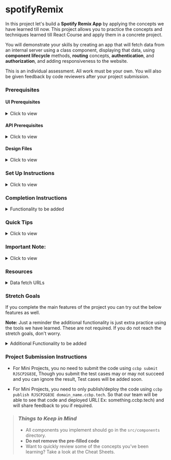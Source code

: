 # spotifyRemix

In this project let's build a **Spotify Remix App** by applying the concepts we have learned till now. This project allows you to practice the concepts and techniques learned till React Course and apply them in a concrete project.

You will demonstrate your skills by creating an app that will fetch data from an internal server using a class component, displaying that data, using **component lifecycle** methods, **routing** concepts, **authentication**, and **authorization**, and adding responsiveness to the website.

This is an individual assessment. All work must be your own. You will also be given feedback by code reviewers after your project submission.

### Prerequisites

#### UI Prerequisites

<details>
<summary>Click to view</summary>

- What is Figma?
  - Figma is a vector graphics editor and prototyping tool which is primarily web-based. You can check more info on the <a href="https://www.figma.com/" target="_blank">Website</a>.
- Create a Free account in Figma
  - Kindly follow the instructions as shown in <a href="https://www.youtube.com/watch?v=hrHL2VLMl7g&t=37s" target="_blank">this</a> video to create a Free Figma account.
- How to Check CSS in Figma?
  - Kindly follow the instructions as shown in <a href="https://www.youtube.com/watch?v=B242nuM3y2s" target="_blank">this</a> video to check CSS in the Figma screen.
- Export Images in Figma screen
  - Kindly follow the instructions as shown in <a href="https://www.youtube.com/watch?v=NpzL1MONwaw" target="_blank">this</a> video to export images from the Figma screen.
  - Check <a href="https://help.trydesignlab.com/hc/en-us/articles/360011010634-How-do-I-export-images-and-PDFs-from-Sketch-or-Figma-in-my-short-course-" target="_blank">this</a> reference docs to export images in Figma screen.

</details>

#### API Prerequisites

<details>
<summary>Click to view</summary>

- Kindly follow this <a href="https://levelup.gitconnected.com/how-to-build-a-spotify-player-with-react-in-15-minutes-7e01991bc4b6" target="_blank">website</a> for creating a spotify account and register your application.

- Refer to the below image to check your **CLIENT ID** : - <img src="https://assets.ccbp.in/frontend/content/react-js/spotify-remix-client-id-info-v0.png" alt="client id" style="width:400px, height:400px" />
</details>

#### Design Files

<details>
<summary>Click to view</summary>

- You can check the **Design Files** for different devices <a href="https://www.figma.com/file/VHD95fQXFwCmwRNyVKbDhz/Spotify_Remix?node-id=0%3A1" target="_blank">here</a>.

</details>

### Set Up Instructions

<details>
<summary>Click to view</summary>

- Download dependencies by running `npm install`
- Start up the app using `npm start`
</details>

### Completion Instructions

<details>
<summary>Functionality to be added</summary>

The app must have the following functionalities

- Login Route
  - Users should be able to log in/logout to their account.
- Users should be able to navigate to Profile/Home/YourMusic/Playlists routes using links in the sidebar.
- When the data is being fetched then the Loading view should be displayed to the user.
- Profile Route
  - Users should be able to see profile photo, name, and followers' details.
  - Users should be able to see the logout button.
  - Users should be able to see **PROFILE** highlighted in the sidebar.
- Home Route
  - Sidebar should contain the application title with logo, Profile, Home, Your Music, and Playlists button
  - Users should be able to navigate to the profile route when clicking on the **Spotify Remix** logo.
  - Users should be able to see a list of Featured Playlists (Ex: Editor Picks) based on the user country and name.
  - Users should be able to see the list of Categories (Ex: Genres and Moods).
  - Users should be able to see the list of New Releases based on the user country.
  - Users should be able to see **HOME** highlighted in the sidebar.
- Specific Playlist Details Route :
  - When a user clicks on any playlist in the list of featured playlists then the user should be able to see the list of songs in that playlist.
  - Users should be able the see the following details(Song Name, Artist Name, Duration of the song)
  - Users should be able to play the song
- Specific Category Playlists Details Route :
  - When a user clicks on any category in the list of categories then the user should be able to see the list of playlists in that category.
  - Users should be able to see the thumbnail and name of the playlist.
- Specific Album Details Route :
  - When a user clicks on any Album in the list of New Releases then the user should be able to see that Album.
  - Users should be able to see the thumbnail and name of the Album.
  - Users should be able to see the song in that Album
  - Users should be able to play the song.
- Your Music Route
  - Users should be able to see the list of liked songs.
  - Users should be able to play the songs.
  - Users should be able to see Your Music highlighted in the sidebar.
- Playlists Route
  - Users should be able to see the list of your playlists (thumbnail, playlist name, number of tracks).
  - When a user clicks on any playlist in the list of your playlists then the users should be able to see the list of songs in that playlist.
  - Users should be able to see Playlists highlighted in the sidebar.
- When the users enter an invalid route in the URL then the Page not found Route should be displayed.

</details>

### Quick Tips

<details>
<summary>Click to view</summary>

- You can use Moment third party library to format the date
  - Moment <a href="https://www.npmjs.com/package/moment" target="_blank">Documentation</a>
- You can use <a href="https://developer.mozilla.org/en-US/docs/Web/HTML/Element/audio" target="_blank">HTML Audio tags</a> for building the Music Player
  - You can see this <a href="https://pointclearmedia.com/2020/08/27/css-styling-the-audio-element/" target="_blank">Documentation</a> for stylings

</details>

### Important Note:

<details>
<summary>Click to view</summary>

- When you want to showcase your application, you need to give access to users.
- To give access to users, follow these steps mentioned below

  - Open your app in the dashboard - <a href="https://developer.spotify.com/dashboard/applications" target="_blank">Dashboard Link</a>

  - Click the **USERS AND ACCESS** button

  <img src="https://assets.ccbp.in/frontend/content/react-js/spotify-remix-users-and-access-info-v0.png" alt="users and access" style="width:400px, height:400px" />

  - In the **USERS AND ACCESS** page, click the **ADD NEW USER** button to add a user to your application.

  <img src="https://assets.ccbp.in/frontend/content/react-js/spotify-remix-add-new-user-info-v0.png" alt="add new user" style="width:400px, height:400px" />

  - After clicking the **ADD NEW USER** button, a pop-up will be opened. In that pop-up, give the user details like name and email. Make sure you are providing the appropriate email.

  <img src="https://assets.ccbp.in/frontend/content/react-js/spotify-remix-add-new-user-pop-up-info.png" alt="pop up new user" style="width:400px, height:400px" />

  - Fill the details and save them, the user details will appear in the **USERS AND ACCESS** You can add a maximum of 25 users in development mode.

  <img src="https://assets.ccbp.in/frontend/content/react-js/spotify-remix-user-details-info.png" alt="user details" style="width:400px, height:400px" />

- Before deploying your project, change the redirect URL accordingly in `getRedirectURL` function from the path `src/components/LoginForm/index.js` which return when the condition is false

</details>

### Resources

<details>
<summary>Data fetch URLs</summary>

- Login Route:

  - **Note:** Already code has been Pre-filled, Kindly check the code in Login Form Component

    - You should use your Application clientID in place of **clientId** (Follow<a href="https://levelup.gitconnected.com/how-to-build-a-spotify-player-with-react-in-15-minutes-7e01991bc4b6" target="_blank">website</a> to create your own application clientID).
    - You can get the Redirect URL using `getRedirectURL` function. The `redirectUrl` value should be saved in the application's Redirect URIs (Follow this <a href="https://levelup.gitconnected.com/how-to-build-a-spotify-player-with-react-in-15-minutes-7e01991bc4b6" target="_blank">website</a> to save `redirectUrl` value in the application's Redirect URIs).
    - Add the URL which was given as a value for the variable `redirectUrl` to your Application Redirect URIs(Follow API Prerequisites to add Redirect URIs) to redirect after authentication success OR failure
    - When you click on the `LOG IN WITH SPOTIFY` button
      - If you didn’t log in to your Spotify account
        - It will take you to the Spotify login app to log in.
        - It will ask your credentials to log in
        - Once your login process is done it will redirect to the Terms page, and you need to click on the `Agree` button to get the access token.
      - If you’re already login to your Spotify account
        - It will directly redirect to the Terms page, and you need to click on the `Agree` button to get the access token.

  - Get Request Token:

    ```js
    'https://accounts.spotify.com/authorize?client_id=${clientId}&response_type=token&redirect_uri=${redirectUrl}&scope=user-read-private%20user-read-email%20playlist-read-private%20playlist-modify-public%20playlist-modify-private%20user-library-read%20user-library-modify%20user-follow-read%20user-follow-modify&state=34fFs29kd09&show_dialog=true'

    ```

    - Sample response object:

      ```json
      {
        "access_token": "BQBeseFFzfwpW_YaB8QrmT8vaYOb2Ka_uvgf8Q62jIasqo2Bna_bgyliY7N2I4sDB-e4oOv-ECUOfSg6aW_QBTCxTTsRMcCUbT3uHY79xCAFLkNakSXhb6kSS6HYzgXH3hSl9uKwXXHtR0IDvHpxLvcJxgTI1jFN7v-3_2B-O2KtntnagT2MgtrW-TGM3IWu-bczZdrqlZ3VmpyiOx81PKuDfNACR3zPVrjJ8po7jU55WcUF8j0_nWQQ6LShAWpoYzFq_OGQfTDBIwGEqg",
        "expires_in": "3600",
        "state": "34fFs29kd09",
        "token_type": "Bearer"
      }
      ```

- Profile Route:

  - **Note:** Get Access token from Cookies

    ```js
    "const token = Cookies.get('pa_token')"

    ```

  - Get User Information:

    ```js
    'https://api.spotify.com/v1/me'

    ```

  - Sample response object:

    ```json
    {
      "country": "IN",
      "display_name": "Bobby",
      "email": "padalavijayreddy@gmail.com",
      "explicit_content": {
        "filter_enabled": false,
        "filter_locked": false
      },
      "external_urls": {
        "spotify": "https://open.spotify.com/user/tel1grq8ely359wesuv83nezp"
      },
      "followers": {
        "href": null,
        "total": 0
      },
      "href": "https://api.spotify.com/v1/users/tel1grq8ely359wesuv83nezp",
      "id": "tel1grq8ely359wesuv83nezp",
      "images": [],
      "product": "open",
      "type": "user",
      "uri": "spotify:user:tel1grq8ely359wesuv83nezp"
    }
    ```

- Home Route:

  - **Note:**

    - Get Access token from Cookies
    - Get Country name and Time Stamp from Get User Information API

  - Format the Timestamp using a library called <a href="https://www.npmjs.com/package/moment" target="_blank">moment js</a>

    ```js
    "const timeStamp=moment(new Date()).format('YYYY-MM-DDTHH:00:00')"

    ```

  - Get Featured Playlists (Editors Pick):

    ```js
    'https://api.spotify.com/v1/browse/featured-playlists?country=${country}&timestamp=${timestamp}'

    ```

    - Sample response object:

    ```json
    {
        "message" : "Editor's picks",
        "playlists" : {
            "href" : "https://api.spotify.com/v1/browse/featured-playlists?country=IN&timestamp=2021-07-03T11%3A00%3A00&offset=0&limit=20",
            "items" : [
                {
                    "collaborative" : false,
                    "description" : "Hottest Bollywood R&B tunes!",
                    "external_urls" : {
                        "spotify" : "https://open.spotify.com/playlist/37i9dQZF1DXdSavJjIP6Fb"
                    },
                    "href" : "https://api.spotify.com/v1/playlists/37i9dQZF1DXdSavJjIP6Fb",
                    "id" : "37i9dQZF1DXdSavJjIP6Fb",
                    "images" : [ {
                        "height" : null,
                        "url" : "https://i.scdn.co/image/ab67706f000000036caf8c414e0b49f1b5be3e91",
                        "width" : null
                    } ],
                    "name" : "Bollywood R&B",
                    "owner" : {
                        "display_name" : "Spotify",
                        "external_urls" : {
                        "spotify" : "https://open.spotify.com/user/spotify"
                        },
                        "href" : "https://api.spotify.com/v1/users/spotify",
                        "id" : "spotify",
                        "type" : "user",
                        "uri" : "spotify:user:spotify"
                    },
                    "primary_color" : null,
                    "public" : null,
                    "snapshot_id" : "MTYyMzgyNjY1NCwwMDAwMDAxMDAwMDAwMTdhMTM5YzY0NzAwMDAwMDE3MTM0MmFmMTgz",
                    "tracks" : {
                        "href" : "https://api.spotify.com/v1/playlists/37i9dQZF1DXdSavJjIP6Fb/tracks",
                        "total" : 30
                    },
                    "type" : "playlist",
                    "uri" : "spotify:playlist:37i9dQZF1DXdSavJjIP6Fb"
                },
                ....
            ],
            "limit" : 20,
            "next" : null,
            "offset" : 0,
            "previous" : null,
            "total" : 15
        }
    }
    ```

  - Get Browse Categories (Genres & Moods):

  ```js
  'https://api.spotify.com/v1/browse/categories'

  ```

  - Sample response object:

  ```json
  {
      "categories" : {
          "href" : "https://api.spotify.com/v1/browse/categories?offset=0&limit=20",
          "items" : [
              {
                  "href" : "https://api.spotify.com/v1/browse/categories/toplists",
                  "icons" : [ {
                      "height" : 275,
                      "url" : "https://t.scdn.co/media/derived/toplists_11160599e6a04ac5d6f2757f5511778f_0_0_275_275.jpg",
                      "width" : 275
                  } ],
                  "id" : "toplists",
                  "name" : "Top Lists"
              },
              ....
          ],
          "limit" : 20,
          "next" : "https://api.spotify.com/v1/browse/categories?offset=20&limit=20",
          "offset" : 0,
          "previous" : null,
          "total" : 58
      }
  }
  ```

  - Get New Releases:

    - **Note:** Get User Country Code from getting User Information API

  ```js
  'https://api.spotify.com/v1/browse/new-releases?country=${getUserCountry}'

  ```

  - Sample response object:

  ```json
      {
          "albums" : {
              "href" : "https://api.spotify.com/v1/browse/new-releases?country=IN&offset=0&limit=20",
              "items" : [
                  {
                      "album_type" : "single",
                      "artists" : [ {
                          "external_urls" : {
                          "spotify" : "https://open.spotify.com/artist/7gXy60xRcwYujBFoYHnR2O"
                          },
                          "href" : "https://api.spotify.com/v1/artists/7gXy60xRcwYujBFoYHnR2O",
                          "id" : "7gXy60xRcwYujBFoYHnR2O",
                          "name" : "Big Red Machine",
                          "type" : "artist",
                          "uri" : "spotify:artist:7gXy60xRcwYujBFoYHnR2O"
                      }, {
                          "external_urls" : {
                          "spotify" : "https://open.spotify.com/artist/06HL4z0CvFAxyc27GXpf02"
                          },
                          "href" : "https://api.spotify.com/v1/artists/06HL4z0CvFAxyc27GXpf02",
                          "id" : "06HL4z0CvFAxyc27GXpf02",
                          "name" : "Taylor Swift",
                          "type" : "artist",
                          "uri" : "spotify:artist:06HL4z0CvFAxyc27GXpf02"
                      } ],
                      "available_markets" : [ "AD", "AE", "AG", "AL", "AM", "AO", "AR", "AT", "AU", "AZ", "BA", "BB", "BD", "BE", "BF", "BG", "BH", "BI", "BJ", "BN", "BO", "BR", "BS", "BT", "BW", "BY", "BZ", "CA", "CH", "CI", "CL", "CM", "CO", "CR", "CV", "CW", "CY", "CZ", "DE", "DJ", "DK", "DM", "DO", "DZ", "EC", "EE", "EG", "ES", "FI", "FJ", "FM", "FR", "GA", "GB", "GD", "GE", "GH", "GM", "GN", "GQ", "GR", "GT", "GW", "GY", "HK", "HN", "HR", "HT", "HU", "ID", "IE", "IL", "IN", "IS", "IT", "JM", "JO", "JP", "KE", "KG", "KH", "KI", "KM", "KN", "KR", "KW", "KZ", "LA", "LB", "LC", "LI", "LK", "LR", "LS", "LT", "LU", "LV", "MA", "MC", "MD", "ME", "MG", "MH", "MK", "ML", "MN", "MO", "MR", "MT", "MU", "MV", "MW", "MX", "MY", "MZ", "NA", "NE", "NG", "NI", "NL", "NO", "NP", "NR", "NZ", "OM", "PA", "PE", "PG", "PH", "PK", "PL", "PS", "PT", "PW", "PY", "QA", "RO", "RS", "RU", "RW", "SA", "SB", "SC", "SE", "SG", "SI", "SK", "SL", "SM", "SN", "SR", "ST", "SV", "SZ", "TD", "TG", "TH", "TL", "TN", "TO", "TR", "TT", "TV", "TW", "TZ", "UA", "UG", "US", "UY", "UZ", "VC", "VN", "VU", "WS", "XK", "ZA", "ZM", "ZW" ],
                      "external_urls" : {
                          "spotify" : "https://open.spotify.com/album/4kD0pFwhEjEiF9pwUwkpNo"
                      },
                      "href" : "https://api.spotify.com/v1/albums/4kD0pFwhEjEiF9pwUwkpNo",
                      "id" : "4kD0pFwhEjEiF9pwUwkpNo",
                      "images" : [ {
                          "height" : 640,
                          "url" : "https://i.scdn.co/image/ab67616d0000b273b8abc4de41be8b3158a4ef40",
                          "width" : 640
                      }, {
                          "height" : 300,
                          "url" : "https://i.scdn.co/image/ab67616d00001e02b8abc4de41be8b3158a4ef40",
                          "width" : 300
                      }, {
                          "height" : 64,
                          "url" : "https://i.scdn.co/image/ab67616d00004851b8abc4de41be8b3158a4ef40",
                          "width" : 64
                      } ],
                      "name" : "Renegade (feat. Taylor Swift)",
                      "release_date" : "2021-07-02",
                      "release_date_precision" : "day",
                      "total_tracks" : 3,
                      "type" : "album",
                      "uri" : "spotify:album:4kD0pFwhEjEiF9pwUwkpNo"
                  },
                  ....
              ],
              "limit" : 20,
              "next" : "https://api.spotify.com/v1/browse/new-releases?country=IN&offset=20&limit=20",
              "offset" : 0,
              "previous" : null,
              "total" : 100
      }
  ```

- Specific Playlist Details Route :

  - **Note:** The value of the API id should be the `id` value of each playlist

    ```js
    'https://api.spotify.com/v1/users/spotify/playlists/${id}'

    ```

    - Sample response object:

    ```json
    {
        "collaborative" : false,
        "description": "From India to MENA, these hits will make you dance.",
        "external_urls" : {
            "spotify" : "https://open.spotify.com/playlist/37i9dQZF1DX7cLxqtNO3zl"
        },
        "followers" : {
            "href" : null,
            "total" : 47628
        },
        "href" : "https://api.spotify.com/v1/playlists/37i9dQZF1DX7cLxqtNO3zl",
        "id" : "37i9dQZF1DX7cLxqtNO3zl",
        "images" : [ {
            "height" : null,
            "url" : "https://i.scdn.co/image/ab67706f0000000384696e0bd9318a598cc9373d",
            "width" : null
        } ],
        "name" : "Bollywood Araby",
        "owner" : {
            "display_name" : "Spotify",
            "external_urls" : {
            "spotify" : "https://open.spotify.com/user/spotify"
            },
            "href" : "https://api.spotify.com/v1/users/spotify",
            "id" : "spotify",
            "type" : "user",
            "uri" : "spotify:user:spotify"
        },
        "primary_color" : "#ffffff",
        "public" : false,
        "snapshot_id" : "MTYyNTI5NDQ3MiwwMDAwMDAwMGJiYzUwMjlhMGNjZWVlYTgxYTUyY2I0MTc1MjBjMmUy",
        "tracks" : {
            "href" : "https://api.spotify.com/v1/playlists/37i9dQZF1DX7cLxqtNO3zl/tracks?offset=0&limit=100",
            "items" : [
                {
                    "added_at" : "2021-06-03T19:23:39Z",
                    "added_by" : {
                        "external_urls" : {
                        "spotify" : "https://open.spotify.com/user/"
                        },
                        "href" : "https://api.spotify.com/v1/users/",
                        "id" : "",
                        "type" : "user",
                        "uri" : "spotify:user:"
                    },
                    "is_local" : false,
                    "primary_color" : null,
                    "track" : {
                        "album" : {
                        "album_type" : "single",
                        "artists" : [ {
                            "external_urls" : {
                            "spotify" : "https://open.spotify.com/artist/0LyfQWJT6nXafLPZqxe9Of"
                            },
                            "href" : "https://api.spotify.com/v1/artists/0LyfQWJT6nXafLPZqxe9Of",
                            "id" : "0LyfQWJT6nXafLPZqxe9Of",
                            "name" : "Various Artists",
                            "type" : "artist",
                            "uri" : "spotify:artist:0LyfQWJT6nXafLPZqxe9Of"
                        } ],
                        "available_markets" : [ "AD", "AE", "AG", "AL", "AM", "AO", "AR", "AT", "AU", "AZ", "BA", "BB", "BD", "BE", "BF", "BG", "BH", "BI", "BJ", "BN", "BO", "BR", "BS", "BT", "BW", "BY", "BZ", "CA", "CH", "CI", "CL", "CM", "CO", "CR", "CV", "CW", "CY", "CZ", "DE", "DJ", "DK", "DM", "DO", "DZ", "EC", "EE", "EG", "ES", "FI", "FJ", "FM", "FR", "GA", "GB", "GD", "GE", "GH", "GM", "GN", "GQ", "GR", "GT", "GW", "GY", "HK", "HN", "HR", "HT", "HU", "ID", "IE", "IL", "IN", "IS", "IT", "JM", "JO", "JP", "KE", "KG", "KH", "KI", "KM", "KN", "KR", "KW", "KZ", "LA", "LB", "LC", "LI", "LK", "LR", "LS", "LT", "LU", "LV", "MA", "MC", "MD", "ME", "MG", "MH", "MK", "ML", "MN", "MO", "MR", "MT", "MU", "MV", "MW", "MX", "MY", "MZ", "NA", "NE", "NG", "NI", "NL", "NO", "NP", "NR", "NZ", "OM", "PA", "PE", "PG", "PH", "PK", "PL", "PS", "PT", "PW", "PY", "QA", "RO", "RS", "RU", "RW", "SA", "SB", "SC", "SE", "SG", "SI", "SK", "SL", "SM", "SN", "SR", "ST", "SV", "SZ", "TD", "TG", "TH", "TL", "TN", "TO", "TR", "TT", "TV", "TW", "TZ", "UA", "UG", "US", "UY", "UZ", "VC", "VN", "VU", "WS", "XK", "ZA", "ZM", "ZW" ],
                        "external_urls" : {
                            "spotify" : "https://open.spotify.com/album/7IfUPFe5MSwcAp2Vw8ohF5"
                        },
                        "href" : "https://api.spotify.com/v1/albums/7IfUPFe5MSwcAp2Vw8ohF5",
                        "id" : "7IfUPFe5MSwcAp2Vw8ohF5",
                        "images" : [ {
                            "height" : 640,
                            "url" : "https://i.scdn.co/image/ab67616d0000b273bd04f8c4ddaa8586e3f1505d",
                            "width" : 640
                        }, {
                            "height" : 300,
                            "url" : "https://i.scdn.co/image/ab67616d00001e02bd04f8c4ddaa8586e3f1505d",
                            "width" : 300
                        }, {
                            "height" : 64,
                            "url" : "https://i.scdn.co/image/ab67616d00004851bd04f8c4ddaa8586e3f1505d",
                            "width" : 64
                        } ],
                        "name" : "BurjKhalifa (From \"Laxmii\")",
                        "release_date" : "2020-10-18",
                        "release_date_precision" : "day",
                        "total_tracks" : 1,
                        "type" : "album",
                        "uri" : "spotify:album:7IfUPFe5MSwcAp2Vw8ohF5"
                        },
                        "artists" : [ {
                        "external_urls" : {
                            "spotify" : "https://open.spotify.com/artist/5EXIQQjCaCnRPJ68SxYURB"
                        },
                        "href" : "https://api.spotify.com/v1/artists/5EXIQQjCaCnRPJ68SxYURB",
                        "id" : "5EXIQQjCaCnRPJ68SxYURB",
                        "name" : "Shashi",
                        "type" : "artist",
                        "uri" : "spotify:artist:5EXIQQjCaCnRPJ68SxYURB"
                        }, {
                        "external_urls" : {
                            "spotify" : "https://open.spotify.com/artist/6xElGyunMSlnuJ2vabDUWA"
                        },
                        "href" : "https://api.spotify.com/v1/artists/6xElGyunMSlnuJ2vabDUWA",
                        "id" : "6xElGyunMSlnuJ2vabDUWA",
                        "name" : "DJ Khushi",
                        "type" : "artist",
                        "uri" : "spotify:artist:6xElGyunMSlnuJ2vabDUWA"
                        }, {
                        "external_urls" : {
                            "spotify" : "https://open.spotify.com/artist/3tPQOjkxO3mrYrrgkTeXgH"
                        },
                        "href" : "https://api.spotify.com/v1/artists/3tPQOjkxO3mrYrrgkTeXgH",
                        "id" : "3tPQOjkxO3mrYrrgkTeXgH",
                        "name" : "Nikhita Gandhi",
                        "type" : "artist",
                        "uri" : "spotify:artist:3tPQOjkxO3mrYrrgkTeXgH"
                        }, {
                        "external_urls" : {
                            "spotify" : "https://open.spotify.com/artist/4x4Q6d60hC0ZuLloMeCLoS"
                        },
                        "href" : "https://api.spotify.com/v1/artists/4x4Q6d60hC0ZuLloMeCLoS",
                        "id" : "4x4Q6d60hC0ZuLloMeCLoS",
                        "name" : "Madhubanti",
                        "type" : "artist",
                        "uri" : "spotify:artist:4x4Q6d60hC0ZuLloMeCLoS"
                        } ],
                        "available_markets" : [ "AD", "AE", "AG", "AL", "AM", "AO", "AR", "AT", "AU", "AZ", "BA", "BB", "BD", "BE", "BF", "BG", "BH", "BI", "BJ", "BN", "BO", "BR", "BS", "BT", "BW", "BY", "BZ", "CA", "CH", "CI", "CL", "CM", "CO", "CR", "CV", "CW", "CY", "CZ", "DE", "DJ", "DK", "DM", "DO", "DZ", "EC", "EE", "EG", "ES", "FI", "FJ", "FM", "FR", "GA", "GB", "GD", "GE", "GH", "GM", "GN", "GQ", "GR", "GT", "GW", "GY", "HK", "HN", "HR", "HT", "HU", "ID", "IE", "IL", "IN", "IS", "IT", "JM", "JO", "JP", "KE", "KG", "KH", "KI", "KM", "KN", "KR", "KW", "KZ", "LA", "LB", "LC", "LI", "LK", "LR", "LS", "LT", "LU", "LV", "MA", "MC", "MD", "ME", "MG", "MH", "MK", "ML", "MN", "MO", "MR", "MT", "MU", "MV", "MW", "MX", "MY", "MZ", "NA", "NE", "NG", "NI", "NL", "NO", "NP", "NR", "NZ", "OM", "PA", "PE", "PG", "PH", "PK", "PL", "PS", "PT", "PW", "PY", "QA", "RO", "RS", "RU", "RW", "SA", "SB", "SC", "SE", "SG", "SI", "SK", "SL", "SM", "SN", "SR", "ST", "SV", "SZ", "TD", "TG", "TH", "TL", "TN", "TO", "TR", "TT", "TV", "TW", "TZ", "UA", "UG", "US", "UY", "UZ", "VC", "VN", "VU", "WS", "XK", "ZA", "ZM", "ZW" ],
                        "disc_number" : 1,
                        "duration_ms" : 187570,
                        "episode" : false,
                        "explicit" : false,
                        "external_ids" : {
                        "isrc" : "INZ031408360"
                        },
                        "external_urls" : {
                        "spotify" : "https://open.spotify.com/track/3ZVKI8jix6PjEFx2xFBFhz"
                        },
                        "href" : "https://api.spotify.com/v1/tracks/3ZVKI8jix6PjEFx2xFBFhz",
                        "id" : "3ZVKI8jix6PjEFx2xFBFhz",
                        "is_local" : false,
                        "name" : "BurjKhalifa (From \"Laxmii\")",
                        "popularity" : 67,
                        "preview_url" : "https://p.scdn.co/mp3-preview/db40ab496ac6cbfdc8b87e8ecf2032b18073b1e5?cid=f25d283eae8046588034aee0a42c0f31",
                        "track" : true,
                        "track_number" : 1,
                        "type" : "track",
                        "uri" : "spotify:track:3ZVKI8jix6PjEFx2xFBFhz"
                    },
                    "video_thumbnail" : {
                        "url" : null
                    }
                },
                ....
            ],
            "limit" : 100,
            "next" : null,
            "offset" : 0,
            "previous" : null,
            "total" : 50
            },
        "type" : "playlist",
        "uri" : "spotify:playlist:37i9dQZF1DX7cLxqtNO3zl"
    }
    ```

    - You can get the song url from the key `preview_url`. this key value is present inside items object that is received as a part of the response for the Specific Playlist API

    - For example in above response

    ```json
        {
        ....
        "tracks" : {
            ....
            "items" : [
                {
                    ....
                    "track" : {
                        ....
                        "preview_url" : "https://p.scdn.co/mp3-preview/db40ab496ac6cbfdc8b87e8ecf2032b18073b1e5?cid=f25d283eae8046588034aee0a42c0f31",
                        ....
                    },
                    ....
                },
                ....
            ],
            ....
            },
            ....
    }
    ```

- Specific Category Playlists Details Route :

  - **Note:**

    - The value of the category id should be given in the place of `id`

  - Get User Country Code from Get UserInfo API

    ```js
    'https://api.spotify.com/v1/browse/categories/${id}/playlists?country=${getUserCountry}'

    ```

    - Sample response object:

    ```json
    {
        "playlists" : {
            "href" : "https://api.spotify.com/v1/browse/categories/toplists/playlists?country=IN&offset=0&limit=20",
            "items" : [
                {
                    "collaborative" : false,
                    "description": "Doja Cat & The Weeknd are on top of the Hottest 50!",
                    "external_urls" : {
                        "spotify" : "https://open.spotify.com/playlist/37i9dQZF1DXcBWIGoYBM5M"
                    },
                    "href" : "https://api.spotify.com/v1/playlists/37i9dQZF1DXcBWIGoYBM5M",
                    "id" : "37i9dQZF1DXcBWIGoYBM5M",
                    "images" : [ {
                        "height" : null,
                        "url" : "https://i.scdn.co/image/ab67706f0000000324cee63f23e9ec905dbcb3b0",
                        "width" : null
                    } ],
                    "name" : "Today's Top Hits",
                    "owner" : {
                        "display_name" : "Spotify",
                        "external_urls" : {
                        "spotify" : "https://open.spotify.com/user/spotify"
                        },
                        "href" : "https://api.spotify.com/v1/users/spotify",
                        "id" : "spotify",
                        "type" : "user",
                        "uri" : "spotify:user:spotify"
                    },
                    "primary_color" : null,
                    "public" : null,
                    "snapshot_id" : "MTYyNTE5ODQwMCwwMDAwMDRjMTAwMDAwMTdhNjU1ZjkyY2YwMDAwMDE3YTY0OWRhYmYw",
                    "tracks" : {
                        "href" : "https://api.spotify.com/v1/playlists/37i9dQZF1DXcBWIGoYBM5M/tracks",
                        "total" : 50
                    },
                    "type" : "playlist",
                    "uri" : "spotify:playlist:37i9dQZF1DXcBWIGoYBM5M"
                },
                ....
            ],
            "limit" : 20,
            "next" : null,
            "offset" : 0,
            "previous" : null,
            "total" : 13
        }
    }
    ```

- Specific Album Details Route :

  - **Note:** The value of the album id should be given in the place of `id`

    ```js
    'https://api.spotify.com/v1/albums/${id}'

    ```

    - Sample response object:

    ```json
    {
        "album_type" : "single",
        "artists" : [
            {
                "external_urls" : {
                "spotify" : "https://open.spotify.com/artist/7gXy60xRcwYujBFoYHnR2O"
                },
                "href" : "https://api.spotify.com/v1/artists/7gXy60xRcwYujBFoYHnR2O",
                "id" : "7gXy60xRcwYujBFoYHnR2O",
                "name" : "Big Red Machine",
                "type" : "artist",
                "uri" : "spotify:artist:7gXy60xRcwYujBFoYHnR2O"
            },
            ....
        ],
        "available_markets" : [ "AD", "AE", "AG", "AL", "AM", "AO", "AR", "AT", "AU", "AZ", "BA", "BB", "BD", "BE", "BF", "BG", "BH", "BI", "BJ", "BN", "BO", "BR", "BS", "BT", "BW", "BY", "BZ", "CA", "CH", "CI", "CL", "CM", "CO", "CR", "CV", "CW", "CY", "CZ", "DE", "DJ", "DK", "DM", "DO", "DZ", "EC", "EE", "EG", "ES", "FI", "FJ", "FM", "FR", "GA", "GB", "GD", "GE", "GH", "GM", "GN", "GQ", "GR", "GT", "GW", "GY", "HK", "HN", "HR", "HT", "HU", "ID", "IE", "IL", "IN", "IS", "IT", "JM", "JO", "JP", "KE", "KG", "KH", "KI", "KM", "KN", "KR", "KW", "KZ", "LA", "LB", "LC", "LI", "LK", "LR", "LS", "LT", "LU", "LV", "MA", "MC", "MD", "ME", "MG", "MH", "MK", "ML", "MN", "MO", "MR", "MT", "MU", "MV", "MW", "MX", "MY", "MZ", "NA", "NE", "NG", "NI", "NL", "NO", "NP", "NR", "NZ", "OM", "PA", "PE", "PG", "PH", "PK", "PL", "PS", "PT", "PW", "PY", "QA", "RO", "RS", "RU", "RW", "SA", "SB", "SC", "SE", "SG", "SI", "SK", "SL", "SM", "SN", "SR", "ST", "SV", "SZ", "TD", "TG", "TH", "TL", "TN", "TO", "TR", "TT", "TV", "TW", "TZ", "UA", "UG", "US", "UY", "UZ", "VC", "VN", "VU", "WS", "XK", "ZA", "ZM", "ZW" ],
        "copyrights" : [ {
            "text" : "2021 Jagjaguwar / 37d03d",
            "type" : "C"
        }, {
            "text" : "2021 Jagjaguwar / 37d03d",
            "type" : "P"
        } ],
        "external_ids" : {
            "upc" : "617308011296"
        },
        "external_urls" : {
            "spotify" : "https://open.spotify.com/album/4kD0pFwhEjEiF9pwUwkpNo"
        },
        "genres" : [ ],
        "href" : "https://api.spotify.com/v1/albums/4kD0pFwhEjEiF9pwUwkpNo",
        "id" : "4kD0pFwhEjEiF9pwUwkpNo",
        "images" : [ {
            "height" : 640,
            "url" : "https://i.scdn.co/image/ab67616d0000b273b8abc4de41be8b3158a4ef40",
            "width" : 640
        }, {
            "height" : 300,
            "url" : "https://i.scdn.co/image/ab67616d00001e02b8abc4de41be8b3158a4ef40",
            "width" : 300
        }, {
            "height" : 64,
            "url" : "https://i.scdn.co/image/ab67616d00004851b8abc4de41be8b3158a4ef40",
            "width" : 64
        } ],
        "label" : "Jagjaguwar",
        "name" : "Renegade (feat. Taylor Swift)",
        "popularity" : 0,
        "release_date" : "2021-07-02",
        "release_date_precision" : "day",
        "total_tracks" : 3,
        "tracks" : {
            "href" : "https://api.spotify.com/v1/albums/4kD0pFwhEjEiF9pwUwkpNo/tracks?offset=0&limit=50",
            "items" : [
                {
                    "artists" : [ {
                        "external_urls" : {
                        "spotify" : "https://open.spotify.com/artist/7gXy60xRcwYujBFoYHnR2O"
                        },
                        "href" : "https://api.spotify.com/v1/artists/7gXy60xRcwYujBFoYHnR2O",
                        "id" : "7gXy60xRcwYujBFoYHnR2O",
                        "name" : "Big Red Machine",
                        "type" : "artist",
                        "uri" : "spotify:artist:7gXy60xRcwYujBFoYHnR2O"
                    }, {
                        "external_urls" : {
                        "spotify" : "https://open.spotify.com/artist/06HL4z0CvFAxyc27GXpf02"
                        },
                        "href" : "https://api.spotify.com/v1/artists/06HL4z0CvFAxyc27GXpf02",
                        "id" : "06HL4z0CvFAxyc27GXpf02",
                        "name" : "Taylor Swift",
                        "type" : "artist",
                        "uri" : "spotify:artist:06HL4z0CvFAxyc27GXpf02"
                    } ],
                    "available_markets" : [ "AD", "AE", "AG", "AL", "AM", "AO", "AR", "AT", "AU", "AZ", "BA", "BB", "BD", "BE", "BF", "BG", "BH", "BI", "BJ", "BN", "BO", "BR", "BS", "BT", "BW", "BY", "BZ", "CA", "CH", "CI", "CL", "CM", "CO", "CR", "CV", "CW", "CY", "CZ", "DE", "DJ", "DK", "DM", "DO", "DZ", "EC", "EE", "EG", "ES", "FI", "FJ", "FM", "FR", "GA", "GB", "GD", "GE", "GH", "GM", "GN", "GQ", "GR", "GT", "GW", "GY", "HK", "HN", "HR", "HT", "HU", "ID", "IE", "IL", "IN", "IS", "IT", "JM", "JO", "JP", "KE", "KG", "KH", "KI", "KM", "KN", "KR", "KW", "KZ", "LA", "LB", "LC", "LI", "LK", "LR", "LS", "LT", "LU", "LV", "MA", "MC", "MD", "ME", "MG", "MH", "MK", "ML", "MN", "MO", "MR", "MT", "MU", "MV", "MW", "MX", "MY", "MZ", "NA", "NE", "NG", "NI", "NL", "NO", "NP", "NR", "NZ", "OM", "PA", "PE", "PG", "PH", "PK", "PL", "PS", "PT", "PW", "PY", "QA", "RO", "RS", "RU", "RW", "SA", "SB", "SC", "SE", "SG", "SI", "SK", "SL", "SM", "SN", "SR", "ST", "SV", "SZ", "TD", "TG", "TH", "TL", "TN", "TO", "TR", "TT", "TV", "TW", "TZ", "UA", "UG", "US", "UY", "UZ", "VC", "VN", "VU", "WS", "XK", "ZA", "ZM", "ZW" ],
                    "disc_number" : 1,
                    "duration_ms" : 254466,
                    "explicit" : false,
                    "external_urls" : {
                        "spotify" : "https://open.spotify.com/track/1aU1wpYBSpP0M6IiihY5Ue"
                    },
                    "href" : "https://api.spotify.com/v1/tracks/1aU1wpYBSpP0M6IiihY5Ue",
                    "id" : "1aU1wpYBSpP0M6IiihY5Ue",
                    "is_local" : false,
                    "name" : "Renegade (feat. Taylor Swift)",
                    "preview_url" : "https://p.scdn.co/mp3-preview/e3b1851865f3ee5f213dfd8d950e344e6b14ec8c?cid=f25d283eae8046588034aee0a42c0f31",
                    "track_number" : 1,
                    "type" : "track",
                    "uri" : "spotify:track:1aU1wpYBSpP0M6IiihY5Ue"
                },
                ....
            ],
            "limit" : 50,
            "next" : null,
            "offset" : 0,
            "previous" : null,
            "total" : 3
        },
        "type" : "album",
        "uri" : "spotify:album:4kD0pFwhEjEiF9pwUwkpNo"
    }
    ```

- Your Music Route :

  - **Note:** In this API you will get your liked songs as response, you should like a few songs in your account to see the list of liked songs, you can access the list of liked songs from the response using the key `items`.

  ```js
  'https://api.spotify.com/v1/me/tracks'

  ```

  - Sample response object:

  ```json
  {
      "href" : "https://api.spotify.com/v1/me/tracks?offset=0&limit=20",
      "items" : [
          {
              "added_at" : "2021-07-02T09:42:53Z",
              "track" : {
              "album" : {
                  "album_type" : "single",
                  "artists" : [ {
                  "external_urls" : {
                      "spotify" : "https://open.spotify.com/artist/4A2XSc4OJjuPY4l6NjnrDj"
                  },
                  "href" : "https://api.spotify.com/v1/artists/4A2XSc4OJjuPY4l6NjnrDj",
                  "id" : "4A2XSc4OJjuPY4l6NjnrDj",
                  "name" : "Ram Miriyala",
                  "type" : "artist",
                  "uri" : "spotify:artist:4A2XSc4OJjuPY4l6NjnrDj"
                  } ],
                  "available_markets" : [ "AD", "AE", "AG", "AL", "AM", "AO", "AR", "AT", "AU", "AZ", "BA", "BB", "BD", "BE", "BF", "BG", "BH", "BI", "BJ", "BN", "BO", "BR", "BS", "BT", "BW", "BY", "BZ", "CA", "CH", "CI", "CL", "CM", "CO", "CR", "CV", "CW", "CY", "CZ", "DE", "DJ", "DK", "DM", "DO", "DZ", "EC", "EE", "EG", "ES", "FI", "FJ", "FM", "FR", "GA", "GB", "GD", "GE", "GH", "GM", "GN", "GQ", "GR", "GT", "GW", "GY", "HK", "HN", "HR", "HT", "HU", "ID", "IE", "IL", "IN", "IS", "IT", "JM", "JO", "JP", "KE", "KG", "KH", "KI", "KM", "KN", "KR", "KW", "KZ", "LA", "LB", "LC", "LI", "LK", "LR", "LS", "LT", "LU", "LV", "MA", "MC", "MD", "ME", "MG", "MH", "MK", "ML", "MN", "MO", "MR", "MT", "MU", "MV", "MW", "MX", "MY", "MZ", "NA", "NE", "NG", "NI", "NL", "NO", "NP", "NR", "NZ", "OM", "PA", "PE", "PG", "PH", "PK", "PL", "PS", "PT", "PW", "PY", "QA", "RO", "RS", "RU", "RW", "SA", "SB", "SC", "SE", "SG", "SI", "SK", "SL", "SM", "SN", "SR", "ST", "SV", "SZ", "TD", "TG", "TH", "TL", "TN", "TO", "TR", "TT", "TV", "TW", "TZ", "UA", "UG", "US", "UY", "UZ", "VC", "VN", "VU", "WS", "XK", "ZA", "ZM", "ZW" ],
                  "external_urls" : {
                  "spotify" : "https://open.spotify.com/album/16FbjE4zTKmqoa9DOt4lrs"
                  },
                  "href" : "https://api.spotify.com/v1/albums/16FbjE4zTKmqoa9DOt4lrs",
                  "id" : "16FbjE4zTKmqoa9DOt4lrs",
                  "images" : [ {
                  "height" : 640,
                  "url" : "https://i.scdn.co/image/ab67616d0000b27322f35b0b1851208dd08f4a78",
                  "width" : 640
                  }, {
                  "height" : 300,
                  "url" : "https://i.scdn.co/image/ab67616d00001e0222f35b0b1851208dd08f4a78",
                  "width" : 300
                  }, {
                  "height" : 64,
                  "url" : "https://i.scdn.co/image/ab67616d0000485122f35b0b1851208dd08f4a78",
                  "width" : 64
                  } ],
                  "name" : "Gully Rowdy",
                  "release_date" : "2021-05-07",
                  "release_date_precision" : "day",
                  "total_tracks" : 1,
                  "type" : "album",
                  "uri" : "spotify:album:16FbjE4zTKmqoa9DOt4lrs"
              },
              "artists" : [ {
                  "external_urls" : {
                  "spotify" : "https://open.spotify.com/artist/4A2XSc4OJjuPY4l6NjnrDj"
                  },
                  "href" : "https://api.spotify.com/v1/artists/4A2XSc4OJjuPY4l6NjnrDj",
                  "id" : "4A2XSc4OJjuPY4l6NjnrDj",
                  "name" : "Ram Miriyala",
                  "type" : "artist",
                  "uri" : "spotify:artist:4A2XSc4OJjuPY4l6NjnrDj"
              } ],
              "available_markets" : [ "AD", "AE", "AG", "AL", "AM", "AO", "AR", "AT", "AU", "AZ", "BA", "BB", "BD", "BE", "BF", "BG", "BH", "BI", "BJ", "BN", "BO", "BR", "BS", "BT", "BW", "BY", "BZ", "CA", "CH", "CI", "CL", "CM", "CO", "CR", "CV", "CW", "CY", "CZ", "DE", "DJ", "DK", "DM", "DO", "DZ", "EC", "EE", "EG", "ES", "FI", "FJ", "FM", "FR", "GA", "GB", "GD", "GE", "GH", "GM", "GN", "GQ", "GR", "GT", "GW", "GY", "HK", "HN", "HR", "HT", "HU", "ID", "IE", "IL", "IN", "IS", "IT", "JM", "JO", "JP", "KE", "KG", "KH", "KI", "KM", "KN", "KR", "KW", "KZ", "LA", "LB", "LC", "LI", "LK", "LR", "LS", "LT", "LU", "LV", "MA", "MC", "MD", "ME", "MG", "MH", "MK", "ML", "MN", "MO", "MR", "MT", "MU", "MV", "MW", "MX", "MY", "MZ", "NA", "NE", "NG", "NI", "NL", "NO", "NP", "NR", "NZ", "OM", "PA", "PE", "PG", "PH", "PK", "PL", "PS", "PT", "PW", "PY", "QA", "RO", "RS", "RU", "RW", "SA", "SB", "SC", "SE", "SG", "SI", "SK", "SL", "SM", "SN", "SR", "ST", "SV", "SZ", "TD", "TG", "TH", "TL", "TN", "TO", "TR", "TT", "TV", "TW", "TZ", "UA", "UG", "US", "UY", "UZ", "VC", "VN", "VU", "WS", "XK", "ZA", "ZM", "ZW" ],
              "disc_number" : 1,
              "duration_ms" : 226083,
              "explicit" : false,
              "external_ids" : {
                  "isrc" : "INM5B2107760"
              },
              "external_urls" : {
                  "spotify" : "https://open.spotify.com/track/6qNCPMFrXaeVQuA3QFZ4F1"
              },
              "href" : "https://api.spotify.com/v1/tracks/6qNCPMFrXaeVQuA3QFZ4F1",
              "id" : "6qNCPMFrXaeVQuA3QFZ4F1",
              "is_local" : false,
              "name" : "Puttene Prema",
              "popularity" : 47,
              "preview_url" : "https://p.scdn.co/mp3-preview/8857fab350b39595c912e6913d2f0f1c8826a4d1?cid=f25d283eae8046588034aee0a42c0f31",
              "track_number" : 1,
              "type" : "track",
              "uri" : "spotify:track:6qNCPMFrXaeVQuA3QFZ4F1"
              }
          },
          ....
      ],
      "limit" : 20,
      "next" : "https://api.spotify.com/v1/browse/categories?offset=20&limit=20",
      "offset" : 0,
      "previous" : null,
      "total" : 58
  }
  ```

- Playlists Route :

  - **Note:**

    - Get User Name from Get UserInfo API
    - In this API you will get your playlists as response, you should add a few playlists in your account to see the list of playlists, you can access the list of playlists from the response using the key `items`.

    ```js
    'https://api.spotify.com/v1/users/${username}/playlists?limit=50'

    ```

    - Sample response object:

    ```json
    {
        "href" : "https://api.spotify.com/v1/users/tel1grq8ely359wesuv83nezp/playlists?offset=0&limit=50",
        "items" : [
            {
                "collaborative" : false,
                "description" : "",
                "external_urls" : {
                "spotify" : "https://open.spotify.com/playlist/12zGJe6oEH6ow3ZPPlZjHW"
                },
                "href" : "https://api.spotify.com/v1/playlists/12zGJe6oEH6ow3ZPPlZjHW",
                "id" : "12zGJe6oEH6ow3ZPPlZjHW",
                "images" : [ ],
                "name" : "My Playlist #2",
                "owner" : {
                "display_name" : "Bobby",
                "external_urls" : {
                    "spotify" : "https://open.spotify.com/user/tel1grq8ely359wesuv83nezp"
                },
                "href" : "https://api.spotify.com/v1/users/tel1grq8ely359wesuv83nezp",
                "id" : "tel1grq8ely359wesuv83nezp",
                "type" : "user",
                "uri" : "spotify:user:tel1grq8ely359wesuv83nezp"
                },
                "primary_color" : null,
                "public" : false,
                "snapshot_id" : "MSw4YWFiNWI5NTYyZTEwN2FmMDY5MTBhNDJlYzZmMjAyMjQ2OTcxOWFm",
                "tracks" : {
                "href" : "https://api.spotify.com/v1/playlists/12zGJe6oEH6ow3ZPPlZjHW/tracks",
                "total" : 0
                },
                "type" : "playlist",
                "uri" : "spotify:playlist:12zGJe6oEH6ow3ZPPlZjHW"
            },
            ....
        ],
        "limit" : 20,
        "next" : "https://api.spotify.com/v1/browse/categories?offset=20&limit=20",
        "offset" : 0,
        "previous" : null,
        "total" : 58
    }
    ```

- Get Search Results :

  - **Note:** The value of the search input should be given in the place of searchInputValue

    ```js
    'https://api.spotify.com/v1/search?type=track,playlist&q=${searchInputValue}&market=from_token'

    ```

    - Sample response object:

    ```json
    {
        "tracks" : {
            "href" : "https://api.spotify.com/v1/search?query=TELUGU&type=track&market=from_token&offset=0&limit=20",
            "items" : [
                {
                    "album" : {
                        "album_type" : "single",
                        "artists" : [ {
                        "external_urls" : {
                            "spotify" : "https://open.spotify.com/artist/2FgHPfRprDaylrSRVf1UlN"
                        },
                        "href" : "https://api.spotify.com/v1/artists/2FgHPfRprDaylrSRVf1UlN",
                        "id" : "2FgHPfRprDaylrSRVf1UlN",
                        "name" : "Thaman S",
                        "type" : "artist",
                        "uri" : "spotify:artist:2FgHPfRprDaylrSRVf1UlN"
                        } ],
                        "external_urls" : {
                        "spotify" : "https://open.spotify.com/album/2dnfny8QAiGbUk9NI2P9c2"
                        },
                        "href" : "https://api.spotify.com/v1/albums/2dnfny8QAiGbUk9NI2P9c2",
                        "id" : "2dnfny8QAiGbUk9NI2P9c2",
                        "images" : [ {
                        "height" : 640,
                        "url" : "https://i.scdn.co/image/ab67616d0000b27363118748c712b6ac32c0feec",
                        "width" : 640
                        }, {
                        "height" : 300,
                        "url" : "https://i.scdn.co/image/ab67616d00001e0263118748c712b6ac32c0feec",
                        "width" : 300
                        }, {
                        "height" : 64,
                        "url" : "https://i.scdn.co/image/ab67616d0000485163118748c712b6ac32c0feec",
                        "width" : 64
                        } ],
                        "name" : "Ala Vaikunthapurramuloo",
                        "release_date" : "2019-12-24",
                        "release_date_precision" : "day",
                        "total_tracks" : 1,
                        "type" : "album",
                        "uri" : "spotify:album:2dnfny8QAiGbUk9NI2P9c2"
                    },
                    "artists" : [ {
                        "external_urls" : {
                        "spotify" : "https://open.spotify.com/artist/4IKVDbCSBTxBeAsMKjAuTs"
                        },
                        "href" : "https://api.spotify.com/v1/artists/4IKVDbCSBTxBeAsMKjAuTs",
                        "id" : "4IKVDbCSBTxBeAsMKjAuTs",
                        "name" : "Armaan Malik",
                        "type" : "artist",
                        "uri" : "spotify:artist:4IKVDbCSBTxBeAsMKjAuTs"
                    }, {
                        "external_urls" : {
                        "spotify" : "https://open.spotify.com/artist/2FgHPfRprDaylrSRVf1UlN"
                        },
                        "href" : "https://api.spotify.com/v1/artists/2FgHPfRprDaylrSRVf1UlN",
                        "id" : "2FgHPfRprDaylrSRVf1UlN",
                        "name" : "Thaman S",
                        "type" : "artist",
                        "uri" : "spotify:artist:2FgHPfRprDaylrSRVf1UlN"
                    } ],
                    "disc_number" : 1,
                    "duration_ms" : 198782,
                    "explicit" : false,
                    "external_ids" : {
                        "isrc" : "INA091916753"
                    },
                    "external_urls" : {
                        "spotify" : "https://open.spotify.com/track/0dnDTvdUco2UbaBjUtPxNS"
                    },
                    "href" : "https://api.spotify.com/v1/tracks/0dnDTvdUco2UbaBjUtPxNS",
                    "id" : "0dnDTvdUco2UbaBjUtPxNS",
                    "is_local" : false,
                    "is_playable" : true,
                    "name" : "Buttabomma - Telugu",
                    "popularity" : 63,
                    "preview_url" : "https://p.scdn.co/mp3-preview/92f167ab9ce9c48e104b90715a7f175d6bba5fb3?cid=f25d283eae8046588034aee0a42c0f31",
                    "track_number" : 1,
                    "type" : "track",
                    "uri" : "spotify:track:0dnDTvdUco2UbaBjUtPxNS"
                },
                ....
            ],
            "limit" : 20,
            "next" : "https://api.spotify.com/v1/search?query=TELUGU&type=track&market=from_token&offset=20&limit=20",
            "offset" : 0,
            "previous" : null,
            "total" : 3947
        },
        "playlists" : {
            "href" : "https://api.spotify.com/v1/search?query=TELUGU&type=playlist&market=from_token&offset=0&limit=20",
            "items" : [
                {
                    "collaborative" : false,
                    "description": "The best love track from Tolly World!",
                    "external_urls" : {
                        "spotify" : "https://open.spotify.com/playlist/37i9dQZF1DX44F1QWqYoaV"
                    },
                    "href" : "https://api.spotify.com/v1/playlists/37i9dQZF1DX44F1QWqYoaV",
                    "id" : "37i9dQZF1DX44F1QWqYoaV",
                    "images" : [ {
                        "height" : null,
                        "url" : "https://i.scdn.co/image/ab67706f00000003b8254e36f9df0ed6e8aba38f",
                        "width" : null
                    } ],
                    "name" : "Telugu Romance",
                    "owner" : {
                        "display_name" : "Spotify",
                        "external_urls" : {
                        "spotify" : "https://open.spotify.com/user/spotify"
                        },
                        "href" : "https://api.spotify.com/v1/users/spotify",
                        "id" : "spotify",
                        "type" : "user",
                        "uri" : "spotify:user:spotify"
                    },
                    "primary_color" : null,
                    "public" : null,
                    "snapshot_id" : "MTYyNTI5NzIxMiwwMDAwMDAwMGQ0MWQ4Y2Q5OGYwMGIyMDRlOTgwMDk5OGVjZjg0Mjdl",
                    "tracks" : {
                        "href" : "https://api.spotify.com/v1/playlists/37i9dQZF1DX44F1QWqYoaV/tracks",
                        "total" : 60
                    },
                    "type" : "playlist",
                    "uri" : "spotify:playlist:37i9dQZF1DX44F1QWqYoaV"
                },
                ....
            ]
            "limit" : 20,
            "next" : "https://api.spotify.com/v1/search?query=TELUGU&type=playlist&market=from_token&offset=20&limit=20",
            "offset" : 0,
            "previous" : null,
            "total" : 23766
        }
    }
    ```

</details>

### Stretch Goals

If you complete the main features of the project you can try out the below features as well.

**Note:** Just a reminder the additional functionality is just extra practice using the tools we have learned. These are not required. If you do not reach the stretch goals, don't worry.

<details>
<summary>Additional Functionality to be added</summary>

- Users should be able to view and use the website responsively on a mobile, tablet, desktop devices.
- Search Route
  - Users should be able to search for playlists and tracks.
  - When the user provides the playlist name which is not in the database then the No results view should be displayed.
  - When the users click a playlist, it should open a new page with a respective list of songs in that playlist.

</details>

### Project Submission Instructions

- For Mini Projects, you no need to submit the code using `ccbp submit RJSCP2G83E`, Though you submit the test cases may or may not succeed and you can ignore the result, Test cases will be added soon.

- For Mini Projects, you need to only publish/deploy the code using `ccbp publish RJSCP2G83E domain_name.ccbp.tech`. So that our team will be able to see that code and deployed URL( Ex: something.ccbp.tech) and will share feedback to you if required.

> ### _Things to Keep in Mind_
>
> - All components you implement should go in the `src/components` directory.
> - **Do not remove the pre-filled code**
> - Want to quickly review some of the concepts you’ve been learning? Take a look at the Cheat Sheets.

